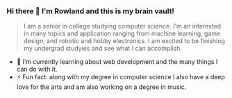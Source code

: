 ### Hi there 👋 I'm Rowland and this is my brain vault!

> I am a senior in college studying computer science. I'm an interested in many topics and application ranging from machine learning, game design, and robotic and hobby electronics. I am excited to be finishing my undergrad studyies and see what I can accomplish. 

- 🌱 I’m currently learning about web development and the many things I can do with it.
- ⚡ Fun fact: along with my degree in computer science I also have a deep love for the arts and am also working on a degree in music. 

<!--
**ZR0W/ZR0W** is a ✨ _special_ ✨ repository because its `README.md` (this file) appears on your GitHub profile.

Here are some ideas to get you started:

- 🔭 I’m currently working on ...
- 🌱 I’m currently learning ...
- 👯 I’m looking to collaborate on ...
- 🤔 I’m looking for help with ...
- 💬 Ask me about ...
- 📫 How to reach me: ...
- 😄 Pronouns: ...
- ⚡ Fun fact: ...
-->
